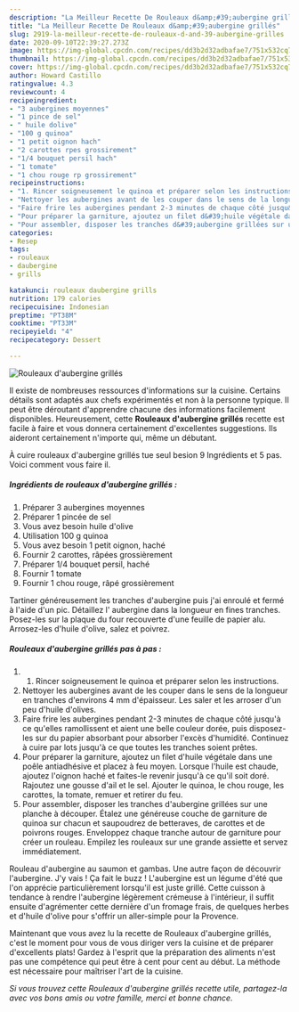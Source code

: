 ```yaml
---
description: "La Meilleur Recette De Rouleaux d&amp;#39;aubergine grillés"
title: "La Meilleur Recette De Rouleaux d&amp;#39;aubergine grillés"
slug: 2919-la-meilleur-recette-de-rouleaux-d-and-39-aubergine-grilles
date: 2020-09-10T22:39:27.273Z
image: https://img-global.cpcdn.com/recipes/dd3b2d32adbafae7/751x532cq70/rouleaux-daubergine-grilles-photo-principale-de-la-recette.jpg
thumbnail: https://img-global.cpcdn.com/recipes/dd3b2d32adbafae7/751x532cq70/rouleaux-daubergine-grilles-photo-principale-de-la-recette.jpg
cover: https://img-global.cpcdn.com/recipes/dd3b2d32adbafae7/751x532cq70/rouleaux-daubergine-grilles-photo-principale-de-la-recette.jpg
author: Howard Castillo
ratingvalue: 4.3
reviewcount: 4
recipeingredient:
- "3 aubergines moyennes"
- "1 pince de sel"
- " huile dolive"
- "100 g quinoa"
- "1 petit oignon hach"
- "2 carottes rpes grossirement"
- "1/4 bouquet persil hach"
- "1 tomate"
- "1 chou rouge rp grossirement"
recipeinstructions:
- "1. Rincer soigneusement le quinoa et préparer selon les instructions."
- "Nettoyer les aubergines avant de les couper dans le sens de la longueur en tranches d&#39;environs 4 mm d&#39;épaisseur. Les saler et les arroser d&#39;un peu d&#39;huile d&#39;olives."
- "Faire frire les aubergines pendant 2-3 minutes de chaque côté jusqu&#39;à ce qu&#39;elles ramollissent et aient une belle couleur dorée, puis disposez-les sur du papier absorbant pour absorber l&#39;excès d&#39;humidité. Continuez à cuire par lots jusqu&#39;à ce que toutes les tranches soient prêtes."
- "Pour préparer la garniture, ajoutez un filet d&#39;huile végétale dans une poêle antiadhésive et placez à feu moyen. Lorsque l&#39;huile est chaude, ajoutez l&#39;oignon haché et faites-le revenir jusqu&#39;à ce qu&#39;il soit doré. Rajoutez une gousse d&#39;ail et le sel. Ajouter le quinoa, le chou rouge, les carottes, la tomate, remuer et retirer du feu."
- "Pour assembler, disposer les tranches d&#39;aubergine grillées sur une planche à découper. Étalez une généreuse couche de garniture de quinoa sur chacun et saupoudrez de betteraves, de carottes et de poivrons rouges. Enveloppez chaque tranche autour de garniture pour créer un rouleau. Empilez les rouleaux sur une grande assiette et servez immédiatement."
categories:
- Resep
tags:
- rouleaux
- daubergine
- grills

katakunci: rouleaux daubergine grills 
nutrition: 179 calories
recipecuisine: Indonesian
preptime: "PT38M"
cooktime: "PT33M"
recipeyield: "4"
recipecategory: Dessert

---
```



![Rouleaux d&#39;aubergine grillés](https://img-global.cpcdn.com/recipes/dd3b2d32adbafae7/751x532cq70/rouleaux-daubergine-grilles-photo-principale-de-la-recette.jpg)

Il existe de nombreuses ressources d'informations sur la cuisine. Certains détails sont adaptés aux chefs expérimentés et non à la personne typique. Il peut être déroutant d'apprendre chacune des informations facilement disponibles. Heureusement, cette <strong> Rouleaux d&#39;aubergine grillés </strong> recette est facile à faire et vous donnera certainement d'excellentes suggestions. Ils aideront certainement n'importe qui, même un débutant.

<!--inarticleads1-->

À cuire rouleaux d&#39;aubergine grillés tue seul besion 9 Ingrédients et 5 pas. Voici comment vous faire il.

##### Ingrédients de rouleaux d&#39;aubergine grillés :

1. Préparer 3 aubergines moyennes
1. Préparer 1 pincée de sel
1. Vous avez besoin  huile d&#39;olive
1. Utilisation 100 g quinoa
1. Vous avez besoin 1 petit oignon, haché
1. Fournir 2 carottes, râpées grossièrement
1. Préparer 1/4 bouquet persil, haché
1. Fournir 1 tomate
1. Fournir 1 chou rouge, râpé grossièrement


Tartiner généreusement les tranches d&#39;aubergine puis j&#39;ai enroulé et fermé à l&#39;aide d&#39;un pic. Détaillez l&#39; aubergine dans la longueur en fines tranches. Posez-les sur la plaque du four recouverte d&#39;une feuille de papier alu. Arrosez-les d&#39;huile d&#39;olive, salez et poivrez. 

<!--inarticleads2-->

##### Rouleaux d&#39;aubergine grillés pas à pas :

1. 1. Rincer soigneusement le quinoa et préparer selon les instructions.
1. Nettoyer les aubergines avant de les couper dans le sens de la longueur en tranches d&#39;environs 4 mm d&#39;épaisseur. Les saler et les arroser d&#39;un peu d&#39;huile d&#39;olives.
1. Faire frire les aubergines pendant 2-3 minutes de chaque côté jusqu&#39;à ce qu&#39;elles ramollissent et aient une belle couleur dorée, puis disposez-les sur du papier absorbant pour absorber l&#39;excès d&#39;humidité. Continuez à cuire par lots jusqu&#39;à ce que toutes les tranches soient prêtes.
1. Pour préparer la garniture, ajoutez un filet d&#39;huile végétale dans une poêle antiadhésive et placez à feu moyen. Lorsque l&#39;huile est chaude, ajoutez l&#39;oignon haché et faites-le revenir jusqu&#39;à ce qu&#39;il soit doré. Rajoutez une gousse d&#39;ail et le sel. Ajouter le quinoa, le chou rouge, les carottes, la tomate, remuer et retirer du feu.
1. Pour assembler, disposer les tranches d&#39;aubergine grillées sur une planche à découper. Étalez une généreuse couche de garniture de quinoa sur chacun et saupoudrez de betteraves, de carottes et de poivrons rouges. Enveloppez chaque tranche autour de garniture pour créer un rouleau. Empilez les rouleaux sur une grande assiette et servez immédiatement.


Rouleau d&#39;aubergine au saumon et gambas. Une autre façon de découvrir l&#39;aubergine. J&#39;y vais ! Ça fait le buzz ! L&#39;aubergine est un légume d&#39;été que l&#39;on apprécie particulièrement lorsqu&#39;il est juste grillé. Cette cuisson à tendance à rendre l&#39;aubergine légèrement crémeuse à l&#39;intérieur, il suffit ensuite d&#39;agrémenter cette dernière d&#39;un fromage frais, de quelques herbes et d&#39;huile d&#39;olive pour s&#39;offrir un aller-simple pour la Provence. 

<!--inarticleads1-->

<p>
Maintenant que vous avez lu la recette de Rouleaux d&#39;aubergine grillés, c'est le moment pour vous de vous diriger vers la cuisine et de préparer d'excellents plats! Gardez à l'esprit que la préparation des aliments n'est pas une compétence qui peut être à cent pour cent au début. La méthode est nécessaire pour maîtriser l'art de la cuisine.
</p>

<p>
<i>Si vous trouvez cette Rouleaux d&#39;aubergine grillés recette utile, partagez-la avec vos bons amis ou votre famille, merci et bonne chance.</i>
</p>
